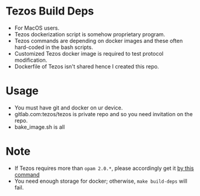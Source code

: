 # Tezos Build Deps
- For MacOS users.
- Tezos dockerization script is somehow proprietary program.
- Tezos commands are depending on docker images and these often hard-coded in the bash scripts.
- Customized Tezos docker image is required to test protocol modification.
- Dockerfile of Tezos isn't shared hence I created this repo.

# Usage
- You must have git and docker on ur device.
- gitlab.com:tezos/tezos is private repo and so you need invitation on the repo.
- bake_image.sh is all

# Note
- If Tezos requires more than `opam 2.0.*`, please accordingly get it [by this command](https://raw.githubusercontent.com/ocaml/opam/master/shell/install.sh)
- You need enough storage for docker; otherwise, `make build-deps` will fail.